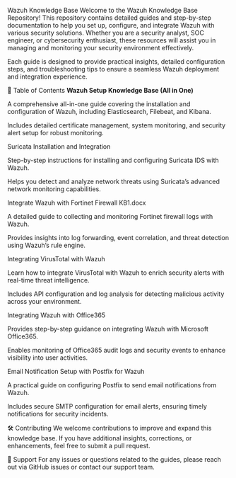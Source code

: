 Wazuh Knowledge Base
Welcome to the Wazuh Knowledge Base Repository! This repository contains detailed guides and step-by-step documentation to help you set up, configure, and integrate Wazuh with various security solutions. Whether you are a security analyst, SOC engineer, or cybersecurity enthusiast, these resources will assist you in managing and monitoring your security environment effectively.

Each guide is designed to provide practical insights, detailed configuration steps, and troubleshooting tips to ensure a seamless Wazuh deployment and integration experience.

📘 Table of Contents
**Wazuh Setup Knowledge Base (All in One)**

A comprehensive all-in-one guide covering the installation and configuration of Wazuh, including Elasticsearch, Filebeat, and Kibana.

Includes detailed certificate management, system monitoring, and security alert setup for robust monitoring.

Suricata Installation and Integration

Step-by-step instructions for installing and configuring Suricata IDS with Wazuh.

Helps you detect and analyze network threats using Suricata’s advanced network monitoring capabilities.

Integrate Wazuh with Fortinet Firewall  KB1.docx

A detailed guide to collecting and monitoring Fortinet firewall logs with Wazuh.

Provides insights into log forwarding, event correlation, and threat detection using Wazuh’s rule engine.

Integrating VirusTotal with Wazuh

Learn how to integrate VirusTotal with Wazuh to enrich security alerts with real-time threat intelligence.

Includes API configuration and log analysis for detecting malicious activity across your environment.

Integrating Wazuh with Office365

Provides step-by-step guidance on integrating Wazuh with Microsoft Office365.

Enables monitoring of Office365 audit logs and security events to enhance visibility into user activities.

Email Notification Setup with Postfix for Wazuh

A practical guide on configuring Postfix to send email notifications from Wazuh.

Includes secure SMTP configuration for email alerts, ensuring timely notifications for security incidents.

🛠️ Contributing
We welcome contributions to improve and expand this knowledge base. If you have additional insights, corrections, or enhancements, feel free to submit a pull request.

🤝 Support
For any issues or questions related to the guides, please reach out via GitHub issues or contact our support team.

